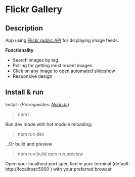 # Flickr Gallery

## Description
App using [Flickr public API](https://www.flickr.com/services/feeds/docs/photos_public/) for displaying image feeds.

**Functionality**
* Search images by tag
* Polling for getting most recent images
* Click on any image to open automated slideshow
* Responsive design

## Install & run
 Install: 
 (*Prerequisites: [NodeJs](https://nodejs.org/en/)*)
> npm i

Run dev mode with hot module reloading:
> npm run dev 
> 
 ...Or build and preview
> npm run build
> npm run preview

Open your localhost:port specified in your terminal (default: http://localhost:5000 ) with your preferred browser

